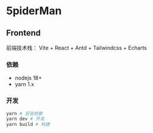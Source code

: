 # 5piderMan

## Frontend

前端技术栈： Vite + React + Antd + Tailwindcss + Echarts

### 依赖

- nodejs 18+
- yarn 1.x

### 开发

```bash
yarn # 安装依赖
yarn dev # 开发
yarn build # 构建
```
